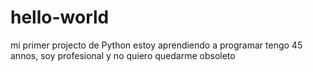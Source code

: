 # hello-world
mi primer projecto de Python
estoy aprendiendo a programar
tengo 45 annos, soy profesional y no quiero quedarme obsoleto
